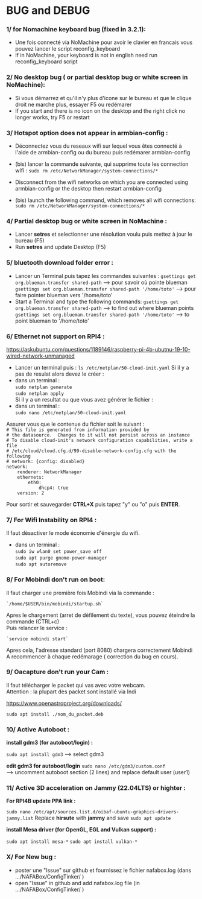 
# BUG and DEBUG

### 1/ for Nomachine keyboard bug (fixed in 3.2.1):

- Une fois connecté via NoMachine pour avoir le clavier en francais vous pouvez lancer le script reconfig_keyboard    
- If in NoMachine, your keyboard is not in english need run reconfig_keyboard script    

### 2/ No desktop bug ( or partial desktop bug or white screen in NoMachine):

- Si vous démarrez et qu'il n'y plus d'icone sur le bureau et que le clique droit ne marche plus, essayer F5 ou redémarer    
- If you start and there is no icon on the desktop and the right click no longer works, try F5 or restart     

### 3/ Hotspot option does not appear in armbian-config :

- Déconnectez vous du reseaux wifi sur lequel vous êtes connecté à l'aide de armbian-config ou du bureau puis redémarer armbian-config     
- (bis) lancer la commande suivante, qui supprime toute les connection wifi : `sudo rm /etc/NetworkManager/system-connections/*`    

- Disconnect from the wifi networks on which you are connected using armbian-config or the desktop then restart armbian-config     
- (bis) launch the following command, which removes all wifi connections: `sudo rm /etc/NetworkManager/system-connections/*`    

### 4/ Partial desktop bug or white screen in NoMachine :

- Lancer **setres** et selectionner une résolution voulu puis mettez à jour le bureau (F5)   
- Run **setres** and update Desktop (F5)   

### 5/ bluetooth download folder error : 

- Lancer un Terminal puis tapez les commandes suivantes :
    `gsettings get org.blueman.transfer shared-path`  --> pour savoir où pointe blueman
    `gsettings set org.blueman.transfer shared-path '/home/toto'`  --> pour faire pointer blueman vers '/home/toto'
- Start a Terminal and type the following commands:
     `gsettings get org.blueman.transfer shared-path` --> to find out where blueman points
     `gsettings set org.blueman.transfer shared-path '/home/toto'` --> to point blueman to '/home/toto'
     
### 6/ Ethernet not support on RPI4 :    
https://askubuntu.com/questions/1189146/raspberry-pi-4b-ubutnu-19-10-wired-network-unmanaged    
- Lancer un terminal puis :
    `ls /etc/netplan/50-cloud-init.yaml`
Si il y a pas de resulat alors devez le créer :   
- dans un terminal :    
    `sudo netplan generate`    
    `sudo netplan apply`   
Si il y a un resultat ou que vous avez générer le fichier :    
- dans un terminal :    
    `sudo nano /etc/netplan/50-cloud-init.yaml`    
    
Assurer vous que le contenue du fichier soit le suivant :    
`# This file is generated from information provided by`   
`# the datasource.  Changes to it will not persist across an instance`   
`# To disable cloud-init's network configuration capabilities, write a file`   
`# /etc/cloud/cloud.cfg.d/99-disable-network-config.cfg with the following`   
`# network: {config: disabled}`   
`network:`   
`    renderer: NetworkManager`   
`    ethernets:`   
`        eth0:`   
`            dhcp4: true`   
`    version: 2`   
    
Pour sortir et sauvegarder __CTRL+X__ puis tapez "y" ou "o" puis __ENTER__.

### 7/ For Wifi Instability on RPI4 :  
Il faut désactiver le mode économie d'énergie du wifi.
- dans un terminal :   
    `sudo iw wlan0 set power_save off`    
    `sudo apt purge gnome-power-manager`    
    `sudo apt autoremove`   

### 8/ For Mobindi don't run on boot:  
Il faut charger une première fois Mobindi via la commande :

    `/home/$USER/bin/mobindi/startup.sh`    
Apres le chargement (arret de défilement du texte), vous pouvez éteindre la commande (CTRL+c)   
Puis relancer le service :   

    `service mobindi start`   

Apres cela, l'adresse standard (port 8080) chargera correctement Mobindi   
A recommencer à chaque redémarage ( correction du bug en cours).

### 9/ Oacapture don't run your Cam :

Il faut télécharger le packet qui vas avec votre webcam.   
Attention :  la plupart des packet sont installé via Indi   

https://www.openastroproject.org/downloads/

`sudo apt install ./nom_du_packet.deb`


### 10/ Active Autoboot :
__install gdm3 (for autoboot/login) :__

`sudo apt install gdm3` --> select gdm3

__edit gdm3 for autoboot/login__
`sudo nano /etc/gdm3/custom.conf`   
--> uncomment autoboot section (2 lines) and replace default user (user1)

### 11/ Active 3D acceleration on Jammy (22.04LTS) or highter :
__For RPI4B update PPA link :__

`sudo nano /etc/apt/sources.list.d/oibaf-ubuntu-graphics-drivers-jammy.list`
Replace __hirsute__ with __jammy__ and save
`sudo apt update`

__install Mesa driver (for OpenGL, EGL and Vulkan support) :__

`sudo apt install mesa-*`
`sudo apt install vulkan-*`

### X/ For New bug :

- poster une "Issue" sur github et fournissez le fichier nafabox.log (dans .../NAFABox/ConfigTinker/ )    
- open "Issue" in github and add nafabox.log file (in .../NAFABox/ConfigTinker/ )   
